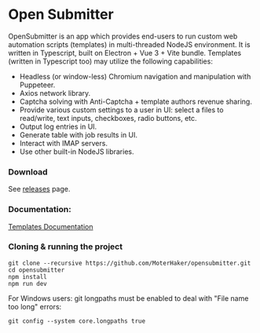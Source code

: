 Open Submitter
====

OpenSubmitter is an app which provides end-users to run custom web automation scripts (templates) in multi-threaded NodeJS environment. 
It is written in Typescript, built on Electron + Vue 3 + Vite bundle.
Templates (written in Typescript too) may utilize the following capabilities:

- Headless (or window-less) Chromium navigation and manipulation with Puppeteer.
- Axios network library.
- Captcha solving with Anti-Captcha + template authors revenue sharing.
- Provide various custom settings to a user in UI: select a files to read/write, text inputs, checkboxes, radio buttons, etc.
- Output log entries in UI.
- Generate table with job results in UI.
- Interact with IMAP servers.
- Use other built-in NodeJS libraries.

### Download
See [releases](https://github.com/MoterHaker/opensubmitter/releases) page.

### Documentation:
[Templates Documentation](https://opensubmitter.com/documentation/introduction)


### Cloning & running the project

```
git clone --recursive https://github.com/MoterHaker/opensubmitter.git
cd opensubmitter
npm install
npm run dev
```

For Windows users: git longpaths must be enabled to deal with "File name too long" errors:

```
git config --system core.longpaths true
```